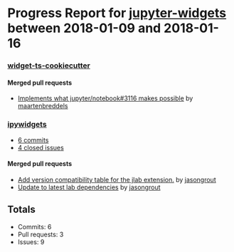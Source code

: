 # Progress Report for [jupyter-widgets](https://github.com/jupyter-widgets) between 2018-01-09 and 2018-01-16

### [widget-ts-cookiecutter](https://github.com/jupyter-widgets/widget-ts-cookiecutter)

#### Merged pull requests
- [Implements what jupyter/notebook#3116 makes possible](https://github.com/jupyter-widgets/widget-ts-cookiecutter/pull/9) by [maartenbreddels](https://github.com/maartenbreddels)

### [ipywidgets](https://github.com/jupyter-widgets/ipywidgets)
-  [6 commits](https://github.com/jupyter-widgets/ipywidgets/compare/master@%7B1515484800%7D...master@%7B1516089600%7D)
-  [4 closed issues](https://github.com/jupyter-widgets/ipywidgets/issues?utf8=%E2%9C%93&q=is%3Aissue%20closed%3A2018-01-09..2018-01-16)

#### Merged pull requests
- [Add version compatibility table for the jlab extension.](https://github.com/jupyter-widgets/ipywidgets/pull/1900) by [jasongrout](https://github.com/jasongrout)
- [Update to latest lab dependencies](https://github.com/jupyter-widgets/ipywidgets/pull/1899) by [jasongrout](https://github.com/jasongrout)

## Totals
- Commits: 6
- Pull requests: 3
- Issues: 9
